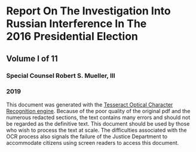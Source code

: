 # Report On The Investigation Into<br>Russian Interference In The<br>2016 Presidential Election

## Volume I of 11

### Special Counsel Robert S. Mueller, III

### 2019

This document was generated with the [Tesseract Optical Character Recognition engine](https://github.com/tesseract-ocr). Because of the poor quality of the original pdf and the numerous redacted sections, the text contains many errors and should not be regarded as the definitive text. This document should be used by those who wish to process the text at scale. The difficulties associated with the OCR process also signals the failure of the Justice Department to accommodate citizens using screen readers to access this document.
